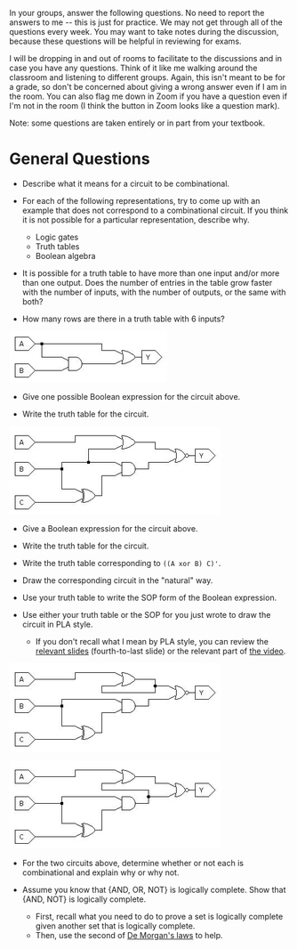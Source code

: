 In your groups, answer the following questions.
No need to report the answers to me --
this is just for practice.
We may not get through all of the questions every week.
You may want to take notes during the discussion,
because these questions will be helpful in reviewing for exams.

I will be dropping in and out of rooms to facilitate to the discussions and in
case you have any questions.
Think of it like me walking around the classroom and listening to different
groups.
Again, this isn't meant to be for a grade,
so don't be concerned about giving a wrong answer even if I am in the room.
You can also flag me down in Zoom if you have a question even if I'm not in the
room
(I think the button in Zoom looks like a question mark).

Note: some questions are taken entirely or in part from your textbook.

# General Questions

* Describe what it means for a circuit to be combinational.

* For each of the following representations,
try to come up with an example that does not correspond to a combinational
circuit.
If you think it is not possible for a particular representation,
describe why.
    * Logic gates
    * Truth tables
    * Boolean algebra

* It is possible for a truth table to have more than one input and/or more than
one output.
Does the number of entries in the table grow faster with the number of inputs,
with the number of outputs, or the same with both?

* How many rows are there in a truth table with 6 inputs?

![circuit 1](images/simple_circuit_1.jpg)

* Give one possible Boolean expression for the circuit above.

* Write the truth table for the circuit.

![circuit 2](images/simple_circuit_2.jpg)

* Give a Boolean expression for the circuit above.

* Write the truth table for the circuit.

* Write the truth table corresponding to `((A xor B) C)'`.

* Draw the corresponding circuit in the "natural" way.

* Use your truth table to write the SOP form of the Boolean expression.

* Use either your truth table or the SOP for you just wrote to draw the
circuit in PLA style.
    * If you don't recall what I mean by PLA style,
    you can review the [relevant slides](slides/boolean-sop.pdf)
    (fourth-to-last slide)
    or the relevant part of [the video](https://classtranscribe.illinois.edu/video?id=c9fa198b-c181-461b-9c17-2707d45d068d&begin=797&from=sharedlink).

![combinational circuit 1](images/maybe_combinational_1.jpg)

![combinational circuit 2](images/maybe_combinational_2.jpg)

* For the two circuits above,
determine whether or not each is combinational and explain why or why not.

* Assume you know that {AND, OR, NOT} is logically complete.
Show that {AND, NOT} is logically complete.
    * First, recall what you need to do to prove a set is logically complete
    given another set that is logically complete.
    * Then, use the second of
    [De Morgan's laws](https://en.wikipedia.org/wiki/De_Morgan%27s_laws#Engineering)
    to help.
